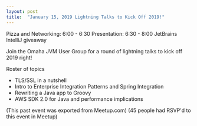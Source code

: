 ```yaml
---
layout: post
title:  "January 15, 2019 Lightning Talks to Kick Off 2019!"
---
```


Pizza and Networking: 6:00 - 6:30
Presentation: 6:30 - 8:00
JetBrains IntelliJ giveaway

Join the Omaha JVM User Group for a round of lightning talks to kick off 2019 right!

Roster of topics
- TLS/SSL in a nutshell
- Intro to Enterprise Integration Patterns and Spring Integration
- Rewriting a Java app to Groovy
- AWS SDK 2.0 for Java and performance implications

(This past event was exported from Meetup.com)
(45 people had RSVP'd to this event in Meetup)